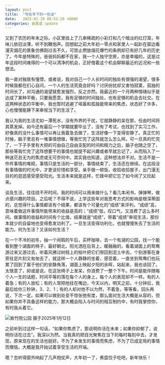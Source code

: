 ```yaml
---
layout: post
title:  "写在年下的一些话"
date:   2025-01-29 00:52:26 +0800
categories: 金英诺 update
---
```


又到了农历的年末之际，小区里挂上了几串稀疏的小彩灯和几个暗淡的红灯笼，年味儿依旧淡薄，听不到鞭炮声。回想起之前大年初一零点和家里人一起趴在窗边看漫天烟花的景象仿佛刚过去不久，可禁止燃放烟花爆竹的条例却已有好几年的历史了。今年是特殊的，爸爸妈妈都不在家，我一个人独守空房，亦是幸福的，这是过年这段时间难得的一个可以清净的机会，正好借着这个机会聊聊最近的近况和一些想法。

我一直对独居有憧憬，或者说，我对自己一个人长时间的独处有很强的渴望，很多时候我都在扪心自问，一个人的生活究竟会好吗？讨厌纷扰却又害怕寂寞，孤独的时间长了，对沟通的渴望就愈发强烈，反之亦然。我最近的一个月两种情绪似乎是达成了某种平衡，只要我愿意，我有足够的时间独处，也有足够的机会去社交。在这两种状态的平衡中，我也暂时逃避了喧嚣和孤独能带来的焦虑，状态好了许多，心也慢慢能静下来审视当下的生活了。

我认为我的生活尤如一潭死水，没有外界的干扰，它就静静的呆在那，任由时间将其蒸发掉。如今还有最后一个学期就要毕业了，没有了考试，也找到了实习工作，好像真的没什么事情可以再让我着急去做了，生活好像一下变得安静了。真正忙的时候，脑子里总有一堆事情想做，等我忙完了这阵就怎么怎么样。可一旦真的忙完了，一下子手里有大把的可由自己自由支配的时间和精力之后，脑子也随之空了，那些等我忙完了这阵想要干的事情也就提不起兴趣或者早就忘记了，从而陷入了一种迷茫且无为的焦虑或无可奈何中。其实我也知道，这种想法并不对。生活不是一件件事情的堆砌，事情只是生活的一部分，事情结束了，生活还在继续。在这段没有事情做的时光中，才更该珍惜和享受。亲手做一顿饭，收拾收拾屋子，出门漫无目的的逛逛感受感受阳光。生活本来就是这样，忙碌中把它忘了如今闲了又捡起来。

谈及生活，往往绕不开时间，我的时间可以用来做什么？看几本闲书，弹弹琴，做点感兴趣的项目。之后呢？不得不说，上学这些年对我思考方式的影响是根深蒂固的，总觉得什么事情都该有个结果，都该有个可量化的“成绩”来评判，“成绩”高，意味着做这件事情所能带来的收益是高的；“成绩”低，叹口气，又浪费了这么多时间。做事情的收益和时间有个比值，结果就是“成绩”，带着“成绩”审视生活，那份本就少的自留地也变得愈发功利了。一旦生活变得功利化，也就慢慢失去了生活的能力。何为生活？又该如何生活？

在一个不冷的初冬，抽一个闲暇的午后，买杯咖啡，去一个有湖的公园，找一个能看到整个湖面的椅子，最好朝北，阳光洒在后背上，暖融融的，看着湖面上的鸳鸯游过来又游过去，听着风拂过树枝上的枯叶把它们带回到泥土中去，个别游客在身旁驻足片刻又匆匆去了，就这样一个人静静的坐着，感受着，一直坐到鸳鸯们也玩累了回到了属于他们的安静角落，湖面上映起夕阳的余晖，站起来，我也该回了。太惬意了，抑或是说，在这张椅子上发呆，你浪费了一整个下午。时间是能伴随每个人一生的话题，时间平等的落在每个人的身上，每个人的表现却不一样。有的人着急；有的人放松；有的人常把他挂在嘴边，今天以内，明天之前，十分钟后，我最后给你三秒钟，3、2、1；有的人却对他不以为然，不着急，等等看，回头再说，下次一定。如果可以做到处变不惊张弛有度，那么面对生活大概是从容的，但如果你并不具备这样的能力，那大概会陷入与时间的相互制约中，有时我掌控你，有时我从着它。

![紫竹院公园 摄于2025年1月12日]({{site.url}}/assets/紫竹院.jpg)

之前听到过这样一句话，“如果你焦虑了，那说明你活在未来；如果你抑郁了，说明你活在过去”。我深以为然。当我真的把目光聚焦在当下的每时每刻中去，才发现，原来现在的生活也挺好。不为了未发生的事情而焦虑，不为了已成定局的事情而懊恼，大概是我开始试着享受生活的开端。

嗯？忽听得窗外响起了几声炮仗声，大年初一了，煮盘饺子吃吧，新年快乐！